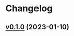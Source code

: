 # Changelog

## [v0.1.0](https://github.com/k1LoW/slkm/compare/e26ee91d543b...v0.1.0) (2023-01-10)


